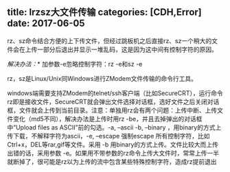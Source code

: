 title: lrzsz大文件传输
categories: [CDH,Error]
date: 2017-06-05
---
rz、sz命令结合方便的上下传文件，但经过跳板机之后直接rz、sz一个稍大的文件会在上传一部分后退出并显示一堆乱码，这是因为这中间有控制字符的原因。 

*解决办法：** 加参数-e忽略控制字符：rz -e和sz -e



rz，sz是Linux/Unix同Windows进行ZModem文件传输的命令行工具。

windows端需要支持ZModem的telnet/ssh客户端（比如SecureCRT），运行命令rz即是接收文件，SecureCRT就会弹出文件选择对话框，选好文件之后关闭对话框，文件就会上传到当前目录。注意：单独用rz会有两个问题：上传中断、上传文件变化（md5不同），解决办法是上传时用rz -be，并且去掉弹出的对话框中“Upload files as ASCII”前的勾选。-a, –ascii -b, –binary ，用binary的方式上传下载，不解释字符为ascii，-e, –escape 强制escape 所有控制字符，比如Ctrl+x，DEL等rar,gif等文件。采用 -b 用binary的方式上传。文件比较大而上传出错的话，采用参数 -e。如果用不带参数的rz命令上传大文件时，常常上传一半就断掉了，很可能是rz以为上传的流中包含某些特殊控制字符，造成rz提前退出